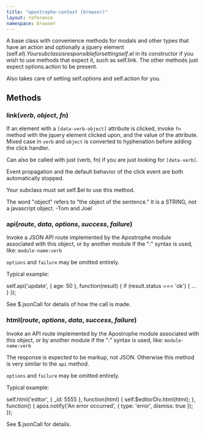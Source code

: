 ```yaml
---
title: "apostrophe-context (browser)"
layout: reference
namespace: browser
---
```

A base class with convenience methods for modals and other types that
have an action and optionally a jquery element (self.$el). Your
subclass is responsible for setting self.$el in its constructor if
you wish to use methods that expect it, such as self.link. The
other methods just expect options.action to be present.

Also takes care of setting self.options and self.action for you.


## Methods
### link(*verb*, *object*, *fn*)
If an element with a `[data-verb-object]`
attribute is clicked, invoke `fn` method
with the jquery element clicked upon, and the
value of the attribute.  Mixed case
in `verb` and `object` is converted to
hyphenation before adding the click handler.

Can also be called with just (verb, fn)
if you are just looking for `[data-verb]`.

Event propagation and the default behavior of
the click event are both automatically stopped.

Your subclass must set self.$el to use this method.

The word "object" refers to "the object of the sentence."
It is a STRING, not a javascript object. -Tom and Joel
### api(*route*, *data*, *options*, *success*, *failure*)
Invoke a JSON API route implemented by the Apostrophe module
associated with this object, or by another module if the
":" syntax is used, like: `module-name:verb`

`options` and `failure` may be omitted entirely.

Typical example:

self.api('update', { age: 50 }, function(result) {
  if (result.status === 'ok') { ... }
});

See $.jsonCall for details of how the call is made.
### html(*route*, *options*, *data*, *success*, *failure*)
Invoke an API route implemented by the Apostrophe module
associated with this object, or by another module if the
":" syntax is used, like: `module-name:verb`

The response is expected to be markup, not JSON. Otherwise
this method is very similar to the `api` method.

`options` and `failure` may be omitted entirely.

Typical example:

self.html('editor', { _id: 5555 }, function(html) {
  self.$editorDiv.html(html);
}, function() {
  apos.notify('An error occurred', { type: 'error', dismiss: true });
});

See $.jsonCall for details.
